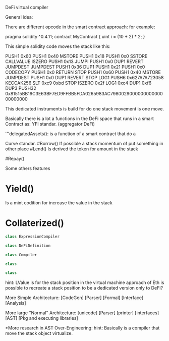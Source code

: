 DeFi virtual compiler

General idea:

There are different opcode in the smart contract approach:
for example:

pragma solidity ^0.4.11;
contract MyContract {
    uint i = (10 + 2) * 2;
}

This simple solidity code moves the stack like this:

PUSH1 0x60 PUSH1 0x40 MSTORE PUSH1 0x18 PUSH1 0x0 SSTORE CALLVALUE ISZERO PUSH1 0x13 JUMPI PUSH1 0x0 DUP1 REVERT JUMPDEST JUMPDEST PUSH1 0x36 DUP1 PUSH1 0x21 PUSH1 0x0 CODECOPY PUSH1 0x0 RETURN STOP PUSH1 0x60 PUSH1 0x40 MSTORE JUMPDEST PUSH1 0x0 DUP1 REVERT STOP LOG1 PUSH6 0x627A7A723058 KECCAK256 SLT 0xc9 0xbd STOP ISZERO 0x2f LOG1 0xc4 DUP1 0xf6 DUP3 PUSH32 0x81515BB19C3E63BF7ED9FFBB5FDA0265983AC798002900000000000000000000


This dedicated instruments is build for do one stack movement is one move.

Basically there is a lot a functions in the DeFi space that runs in a smart Contract as:
YFI standar. (aggregator DeFi)

'''delegatedAssets():
is a function of a smart contract that do a 


Curve standar. 
#Borrow()
If possible a stack momentum of put something in other place
#Lend()
Is derived the token for amount in the stack

#Repay()


Some others features

# Yield()
Is a mint codition for increase the value in the stack
# Collaterized()


```c++
class ExpressionCompiler
```

```c++
class DeFiDefinition
```

```c++
class Compiler
```


```c++
class  
```

```c++
class 
```
hint: LValue is for the stack position in the virtual machine approach of Eth
is possible to recreate a stack position to be a dedicated version only to DeFi?

More Simple Architecture:
[CodeGen]
[Parser]
[Formal]
[Interface]
[Analysis]

More large "Normal" Architecture:
[unicode]
[Parser]
[printer]
[interfaces]
[AST]
[Pkg and executing libraries]

*More research in AST
Over-Engineering:
hint: Basically is a compiler that move the stack object virtualize.
